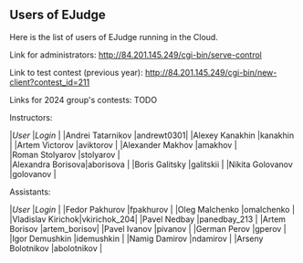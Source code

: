 Users of EJudge
---

Here is the list of users of EJudge running in the Cloud.

Link for administrators:
http://84.201.145.249/cgi-bin/serve-control

Link to test contest (previous year):
http://84.201.145.249/cgi-bin/new-client?contest_id=211

Links for 2024 group's contests:
TODO

Instructors:

|_User_            |_Login_    |
|Andrei Tatarnikov |andrewt0301|
|Alexey Kanakhin   |kanakhin   |
|Artem Victorov    |aviktorov  |
|Alexander Makhov  |amakhov    |	
|Roman Stolyarov   |stolyarov  |	
|Alexandra Borisova|aborisova  |
|Boris Galitsky    |galitskii  |
|Nikita Golovanov  |golovanov  |	
		
Assistants:

|_User_            |_Login_      |
|Fedor Pakhurov    |fpakhurov    |
|Oleg Malchenko    |omalchenko   |
|Vladislav Kirichok|vkirichok_204|
|Pavel Nedbay      |panedbay_213 |
|Artem Borisov     |artem_borisov|
|Pavel Ivanov      |pivanov      |
|German Perov      |gperov       |
|Igor Demushkin    |idemushkin   |
|Namig Damirov     |ndamirov     |
|Arseny Bolotnikov |abolotnikov  |
